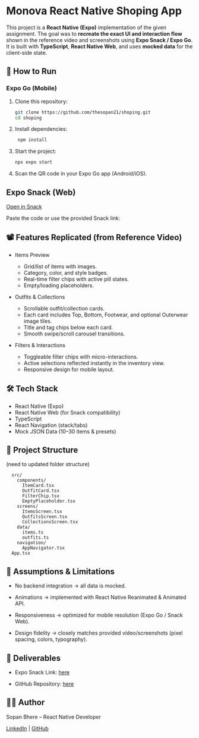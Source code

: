 # Monova React Native Shoping App

This project is a **React Native (Expo)** implementation of the given assignment. The goal was to **recreate the exact UI and interaction flow** shown in the reference video and screenshots using **Expo Snack / Expo Go**.   It is built with **TypeScript**, **React Native Web**, and uses **mocked data** for the client-side state.

## 🚀 How to Run

### Expo Go (Mobile)

1. Clone this repository:

   ```sh
   git clone https://github.com/thesopan21/shoping.git
   cd shoping

2. Install dependencies:

   ```sh
    npm install

3. Start the project:

    ```sh
    npx expo start

4. Scan the QR code in your Expo Go app (Android/iOS).


## Expo Snack (Web)
[Open in Snack]()

Paste the code or use the provided Snack link: <your-snack-link-here>


## 📽️ Features Replicated (from Reference Video)
- Items Preview
  - Grid/list of items with images.
  - Category, color, and style badges.
  - Real-time filter chips with active pill states.
  - Empty/loading placeholders.

- Outfits & Collections
  - Scrollable outfit/collection cards.
  - Each card includes Top, Bottom, Footwear, and optional Outerwear image tiles.
  - Title and tag chips below each card.
  - Smooth swipe/scroll carousel transitions.

- Filters & Interactions
  - Toggleable filter chips with micro-interactions.
  - Active selections reflected instantly in the inventory view.
  - Responsive design for mobile layout.


## 🛠️ Tech Stack

- React Native (Expo)
- React Native Web (for Snack compatibility)
- TypeScript
- React Navigation (stack/tabs)
- Mock JSON Data (10–30 items & presets)

## 📂 Project Structure
(need to updated folder structure)
```text
  src/
    components/
      ItemCard.tsx
      OutfitCard.tsx
      FilterChip.tsx
      EmptyPlaceholder.tsx
    screens/
      ItemsScreen.tsx
      OutfitsScreen.tsx
      CollectionsScreen.tsx
    data/
      items.ts
      outfits.ts
    navigation/
      AppNavigator.tsx
  App.tsx
```

## 📌 Assumptions & Limitations

- No backend integration → all data is mocked.

- Animations → implemented with React Native Reanimated & Animated API.

- Responsiveness → optimized for mobile resolution (Expo Go / Snack Web).

- Design fidelity → closely matches provided video/screenshots (pixel spacing, colors, typography).


## 📎 Deliverables

- Expo Snack Link: [here]()

- GitHub Repository: [here](https://github.com/thesopan21/shoping)


## 👨‍💻 Author

Sopan Bhere – React Native Developer

[LinkedIn](https://www.linkedin.com/in/thesopan21) | [GitHub](https://github.com/thesopan21)